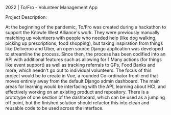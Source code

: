 2022 | To/Fro - Volunteer Management App

Project Description:

At the beginning of the pandemic, To/Fro was created during a hackathon to support the Knowle West Alliance's work. They were previously manually matching up volunteers with people who needed help (like dog walking, picking up prescriptions, food shopping), but taking inspiration from things like Deliveroo and Uber, an open source Django application was developed to streamline the process.
Since then, the process has been codified into an API with additional features such as allowing for 1:Many actions (for things like event support) as well as tracking referrals to GPs, Food Banks and more, which needn't go out to individual volunteers.
The focus of this project would be to create in Vue, a rounded Co-ordinator front-end that moves entirely away from the default Django admin dashboard. The main areas for learning would be interfacing with the API, learning about HCI, and effectively working on an existing product and repository. There is a prototype of one section of the dashboard, which can be used as a jumping off point, but the finished solution should refactor this into clean and reusable code to be used across the interface. 


